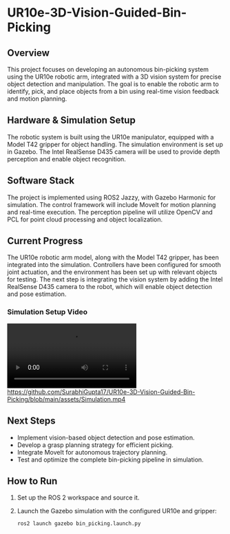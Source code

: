 # UR10e-3D-Vision-Guided-Bin-Picking

## Overview
This project focuses on developing an autonomous bin-picking system using the UR10e robotic arm, integrated with a 3D vision system for precise object detection and manipulation. The goal is to enable the robotic arm to identify, pick, and place objects from a bin using real-time vision feedback and motion planning.

## Hardware & Simulation Setup
The robotic system is built using the UR10e manipulator, equipped with a Model T42 gripper for object handling. The simulation environment is set up in Gazebo. The Intel RealSense D435 camera will be used to provide depth perception and enable object recognition.

## Software Stack
The project is implemented using ROS2 Jazzy, with Gazebo Harmonic for simulation. The control framework will include MoveIt for motion planning and real-time execution. The perception pipeline will utilize OpenCV and PCL for point cloud processing and object localization.

## Current Progress
The UR10e robotic arm model, along with the Model T42 gripper, has been integrated into the simulation. Controllers have been configured for smooth joint actuation, and the environment has been set up with relevant objects for testing. The next step is integrating the vision system by adding the Intel RealSense D435 camera to the robot, which will enable object detection and pose estimation.

### Simulation Setup Video  
![Simulation Preview](assets/Simulation.mp4) 
https://github.com/SurabhiGupta17/UR10e-3D-Vision-Guided-Bin-Picking/blob/main/assets/Simulation.mp4 

## Next Steps
- Implement vision-based object detection and pose estimation.
- Develop a grasp planning strategy for efficient picking.
- Integrate MoveIt for autonomous trajectory planning.
- Test and optimize the complete bin-picking pipeline in simulation.

## How to Run
1. Set up the ROS 2 workspace and source it.
2. Launch the Gazebo simulation with the configured UR10e and gripper:

   ```sh
   ros2 launch gazebo bin_picking.launch.py
